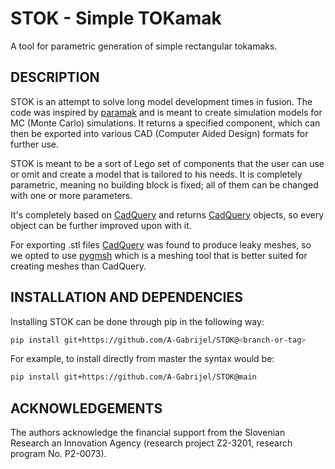 # STOK - Simple TOKamak
A tool for parametric generation of simple rectangular tokamaks.

## DESCRIPTION
STOK is an attempt to solve long model development times in fusion. The code was inspired by [paramak](https://github.com/fusion-energy/paramak) and is meant to create simulation models for MC (Monte Carlo) simulations. It returns a specified component, which can then be exported into various CAD (Computer Aided Design) formats for further use.

STOK is meant to be a sort of Lego set of components that the user can use or omit and create a model that is tailored to his needs. It is completely parametric, meaning no building block is fixed; all of them can be changed with one or more parameters.

It's completely based on [CadQuery](https://github.com/CadQuery) and returns [CadQuery](https://github.com/CadQuery) objects, so every object can be further improved upon with it.

For exporting .stl files [CadQuery](https://github.com/CadQuery) was found to produce leaky meshes, so we opted to use [pygmsh](https://github.com/nschloe/pygmsh) which is a meshing tool that is better suited for creating meshes than CadQuery.

## INSTALLATION AND DEPENDENCIES
Installing STOK can be done through pip in the following way:
```bash
pip install git+https://github.com/A-Gabrijel/STOK@<branch-or-tag>
```

For example, to install directly from master the syntax would be:
```bash
pip install git+https://github.com/A-Gabrijel/STOK@main
```
## ACKNOWLEDGEMENTS
The authors acknowledge the financial support from the Slovenian Research an Innovation Agency (research project Z2-3201, research program No. P2-0073).
